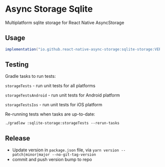 # Async Storage Sqlite

Multiplatform sqlite storage for React Native AsyncStorage

## Usage

```groovy
implementation("io.github.react-native-async-storage:sqlite-storage:VERSION")
```

## Testing

Gradle tasks to run tests:

`storageTests` - run unit tests for all platforms

`storageTestsAndroid` - run unit tests for Android platform

`storageTestsIos` - run unit tests for iOS platform

Re-running tests when tasks are up-to-date:

`./gradlew :sqlite-storage:storageTests --rerun-tasks`

## Release

- Update version in `package.json` file, via `yarn version --patch|minor|major --no-git-tag-version`
- commit and push version bump to repo
